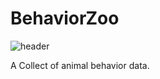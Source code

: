 # BehaviorZoo

![header](https://behaviorzoo.github.io/theme/images/header.png)

A Collect of animal behavior data.
